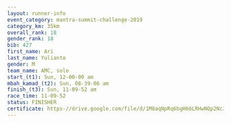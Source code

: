 ```yaml
---
layout: runner-info 
event_category: mantra-summit-challenge-2019 
category_km: 35km 
overall_rank: 18
gender_rank: 18
bib: 427
first_name: Ari
last_name: Yulianto
gender: M
team_name: AMC, solo
start_(t1): Sun, 12-00-00 am
mbah_kamad_(t2): Sun, 08-39-06 am
finish_(t3): Sun, 11-09-52 am
race_time: 11-09-52
status: FINISHER
certificate: https-//drive.google.com/file/d/1M8aqNpRq6bgH66LRHwNOp2NcJMK9yHk_/view?usp=sharing
---
```

